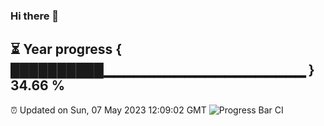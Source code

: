 ### Hi there 👋
⏳ Year progress { ██████████▁▁▁▁▁▁▁▁▁▁▁▁▁▁▁▁▁▁▁▁ } 34.66 %
---
⏰ Updated on Sun, 07 May 2023 12:09:02 GMT
![Progress Bar CI](https://github.com/Moyi321/Moyi321/workflows/Progress%20Bar%20CI/badge.svg)

